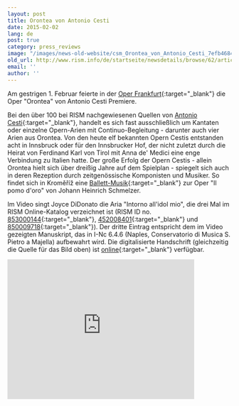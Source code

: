 ```yaml
---
layout: post
title: Orontea von Antonio Cesti
date: 2015-02-02
lang: de
post: true
category: press_reviews
image: "/images/news-old-website/csm_Orontea_von_Antonio_Cesti_7efb468408.jpg"
old_url: http://www.rism.info/de/startseite/newsdetails/browse/62/article/64/antonio-cestis-orontea.html
email: ''
author: ''
---
```



Am gestrigen 1. Februar feierte in der [Oper Frankfurt](http://www.oper-frankfurt.com/en/page820.cfm?stueck=438){:target="_blank"} die Oper "Orontea" von Antonio Cesti Premiere.

Bei den über 100 bei RISM nachgewiesenen Quellen von [Antonio Cesti](https://opac.rism.info/search?View=rism&author=Cesti+Antonio){:target="_blank"}, handelt es sich fast ausschließlich um Kantaten oder einzelne Opern-Arien mit Continuo-Begleitung - darunter auch vier Arien aus Orontea. Von den heute elf bekannten Opern Cestis entstanden acht in Innsbruck oder für den Innsbrucker Hof, der nicht zuletzt durch die Heirat von Ferdinand Karl von Tirol mit Anna de' Medici eine enge Verbindung zu Italien hatte. Der große Erfolg der Opern Cestis - allein Orontea hielt sich über dreißig Jahre auf dem Spielplan - spiegelt sich auch in deren Rezeption durch zeitgenössische Komponisten und Musiker. So findet sich in Kroměříž eine [Ballett-Musik](https://opac.rism.info/search?id=550264543&db=251&View=rism){:target="_blank"} zur Oper "Il pomo d'oro" von Johann Heinrich Schmelzer.

Im Video singt Joyce DiDonato die Aria "Intorno all'idol mio", die drei Mal im RISM Online-Katalog verzeichnet ist (RISM ID no. [853000144](https://opac.rism.info/search?id=853000144&db=251&View=rism){:target="_blank"}, [452008401](https://opac.rism.info/search?id=452008401&db=251&View=rism){:target="_blank"} und [850009718](https://opac.rism.info/search?id=850009718&db=251&View=rism){:target="_blank"}). Der dritte Eintrag entspricht dem im Video gezeigten Manuskript, das in I-Nc 6.4.6 (Naples, Conservatorio di Musica S. Pietro a Majella) aufbewahrt wird. Die digitalisierte Handschrift (gleichzeitig die Quelle für das Bild oben) ist [online](http://www.internetculturale.it/opencms/opencms/it/viewItemMag.jsp?case=&id=oai%3Awww.internetculturale.sbn.it%2FTeca%3A20%3ANT0000%3AIT%5C%5CICCU%5C%5CMSM%5C%5C0081159){:target="_blank"} verfügbar.



<iframe width="420" height="315" src="https://www.youtube.com/embed/2L9zwTfq2CQ" frameborder="0" allowfullscreen></iframe>

